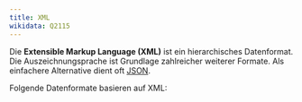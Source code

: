 ```yaml
---
title: XML
wikidata: Q2115
---
```


Die **Extensible Markup Language (XML)** ist ein hierarchisches Datenformat.
Die Auszeichnungsprache ist Grundlage zahlreicher weiterer Formate.  Als
einfachere Alternative dient oft [JSON](../json).

Folgende Datenformate basieren auf XML:

<codelist format="xml"/>
